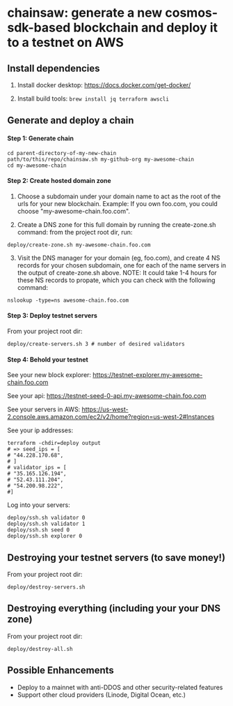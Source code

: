 # chainsaw: generate a new cosmos-sdk-based blockchain and deploy it to a testnet on AWS

## Install dependencies

1. Install docker desktop: https://docs.docker.com/get-docker/

2. Install build tools: `brew install jq terraform awscli`

## Generate and deploy a chain

#### Step 1: Generate chain

```
cd parent-directory-of-my-new-chain
path/to/this/repo/chainsaw.sh my-github-org my-awesome-chain
cd my-awesome-chain
```

#### Step 2: Create hosted domain zone

1. Choose a subdomain under your domain name to act as the root of the urls for your new blockchain. Example: If you own foo.com, you could choose "my-awesome-chain.foo.com".

2. Create a DNS zone for this full domain by running the create-zone.sh command: from the project root dir, run:

```
deploy/create-zone.sh my-awesome-chain.foo.com
```

3. Visit the DNS manager for your domain (eg, foo.com), and create 4 NS records for your chosen subdomain, one for each of the name servers in the output of create-zone.sh above. NOTE: It could take 1-4 hours for these NS records to propate, which you can check with the following command:

```
nslookup -type=ns awesome-chain.foo.com
```

#### Step 3: Deploy testnet servers

From your project root dir:

```
deploy/create-servers.sh 3 # number of desired validators
```

#### Step 4: Behold your testnet

See your new block explorer: https://testnet-explorer.my-awesome-chain.foo.com

See your api: https://testnet-seed-0-api.my-awesome-chain.foo.com

See your servers in AWS: https://us-west-2.console.aws.amazon.com/ec2/v2/home?region=us-west-2#Instances

See your ip addresses:

```
terraform -chdir=deploy output
# => seed_ips = [
# "44.228.170.68",
# ]
# validator_ips = [
# "35.165.126.194",
# "52.43.111.204",
# "54.200.98.222",
#]
```

Log into your servers:

```
deploy/ssh.sh validator 0
deploy/ssh.sh validator 1
deploy/ssh.sh seed 0
deploy/ssh.sh explorer 0
```

## Destroying your testnet servers (to save money!)

From your project root dir:

```
deploy/destroy-servers.sh
```

## Destroying everything (including your your DNS zone)

From your project root dir:

```
deploy/destroy-all.sh
```

## Possible Enhancements

- Deploy to a mainnet with anti-DDOS and other security-related features
- Support other cloud providers (Linode, Digital Ocean, etc.)
